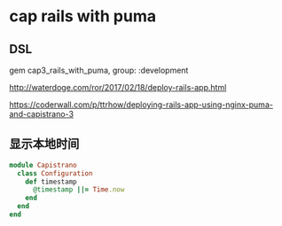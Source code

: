 # cap rails with puma

## DSL

 gem cap3_rails_with_puma, group: :development

 http://waterdoge.com/ror/2017/02/18/deploy-rails-app.html

 https://coderwall.com/p/ttrhow/deploying-rails-app-using-nginx-puma-and-capistrano-3

## 显示本地时间

```ruby
module Capistrano
  class Configuration
    def timestamp
      @timestamp ||= Time.now
    end
  end
end
```